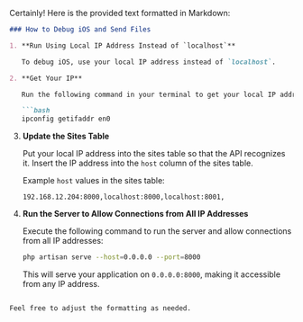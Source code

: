 Certainly! Here is the provided text formatted in Markdown:

```markdown
### How to Debug iOS and Send Files

1. **Run Using Local IP Address Instead of `localhost`**

   To debug iOS, use your local IP address instead of `localhost`.

2. **Get Your IP**

   Run the following command in your terminal to get your local IP address:

   ```bash
   ipconfig getifaddr en0
   ```

3. **Update the Sites Table**

   Put your local IP address into the sites table so that the API recognizes it. Insert the IP address into the `host` column of the sites table.

   Example `host` values in the sites table:

   ```
   192.168.12.204:8000,localhost:8000,localhost:8001,
   ```

4. **Run the Server to Allow Connections from All IP Addresses**

   Execute the following command to run the server and allow connections from all IP addresses:

   ```bash
   php artisan serve --host=0.0.0.0 --port=8000
   ```

   This will serve your application on `0.0.0.0:8000`, making it accessible from any IP address.
```

Feel free to adjust the formatting as needed.